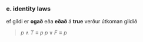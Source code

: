 ### e. identity laws
ef gildi er **ogað** eða **eðað** á **true** verður útkoman gildið
>$p\land T \equiv p$
>$p\lor F \equiv p$